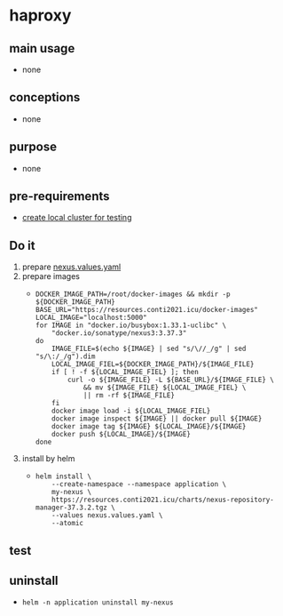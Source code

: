 # haproxy

## main usage

* none

## conceptions

* none

## purpose
* none

## pre-requirements
* [create local cluster for testing](../local.cluster.for.testing.md)


## Do it

1. prepare [nexus.values.yaml](resources/nexus.values.yaml)
2. prepare images
    * ```shell  
      DOCKER_IMAGE_PATH=/root/docker-images && mkdir -p ${DOCKER_IMAGE_PATH}
      BASE_URL="https://resources.conti2021.icu/docker-images"
      LOCAL_IMAGE="localhost:5000"
      for IMAGE in "docker.io/busybox:1.33.1-uclibc" \
          "docker.io/sonatype/nexus3:3.37.3" 
      do
          IMAGE_FILE=$(echo ${IMAGE} | sed "s/\//_/g" | sed "s/\:/_/g").dim
          LOCAL_IMAGE_FIEL=${DOCKER_IMAGE_PATH}/${IMAGE_FILE}
          if [ ! -f ${LOCAL_IMAGE_FIEL} ]; then
              curl -o ${IMAGE_FILE} -L ${BASE_URL}/${IMAGE_FILE} \
                  && mv ${IMAGE_FILE} ${LOCAL_IMAGE_FIEL} \
                  || rm -rf ${IMAGE_FILE}
          fi
          docker image load -i ${LOCAL_IMAGE_FIEL}
          docker image inspect ${IMAGE} || docker pull ${IMAGE}
          docker image tag ${IMAGE} ${LOCAL_IMAGE}/${IMAGE}
          docker push ${LOCAL_IMAGE}/${IMAGE}
      done
      ```
3. install by helm
    * ```shell
      helm install \
          --create-namespace --namespace application \
          my-nexus \
          https://resources.conti2021.icu/charts/nexus-repository-manager-37.3.2.tgz \
          --values nexus.values.yaml \
          --atomic
      ```
      
## test

## uninstall 
* ```shell
  helm -n application uninstall my-nexus
  ```



















